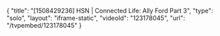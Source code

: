 {
    "title": "[1508429236] HSN | Connected Life: Ally Ford Part 3",
    "type": "solo",
    "layout": "iframe-static",
    "videoId": "123178045",
    "url": "\/tvpembed\/123178045"
}